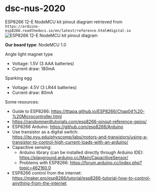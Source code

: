 # dsc-nus-2020

ESP8266 12-E NodeMCU kit pinout diagram retrieved from ``https://arduino-esp8266.readthedocs.io/en/latest/reference.html#digital-io``
![ESP8266 12-E NodeMCU kit pinout diagram](https://i2.wp.com/randomnerdtutorials.com/wp-content/uploads/2019/05/ESP8266-NodeMCU-kit-12-E-pinout-gpio-pin.png?w=817&ssl=1 "ESP8266 12-E NodeMCU kit pinout diagram")

**Our board type**: NodeMCU 1.0

Angle light magnet type
- Voltage: 1.5V (3 AAA batteries)
- Current draw: 180mA

Sparking egg
- Voltage: 4.5V (3 LR44 batteries)
- Current draw: 80mA

Some resources:
- Guide to ESP8266: https://tttapa.github.io/ESP8266/Chap04%20-%20Microcontroller.html
- https://randomnerdtutorials.com/esp8266-pinout-reference-gpios/
- ESP8266 Arduino: https://github.com/esp8266/Arduino
- Use transistor as a digital switch: https://itp.nyu.edu/physcomp/labs/motors-and-transistors/using-a-transistor-to-control-high-current-loads-with-an-arduino/
- Capacitive sensing:
    - Arduino library (can be installed directly through Arduino IDE): https://playground.arduino.cc/Main/CapacitiveSensor/
    - Problems with ESP8266: https://forum.arduino.cc/index.php?topic=462160.0
- ESP8266 control from the internet: https://maker.pro/esp8266/tutorial/esp8266-tutorial-how-to-control-anything-from-the-internet
